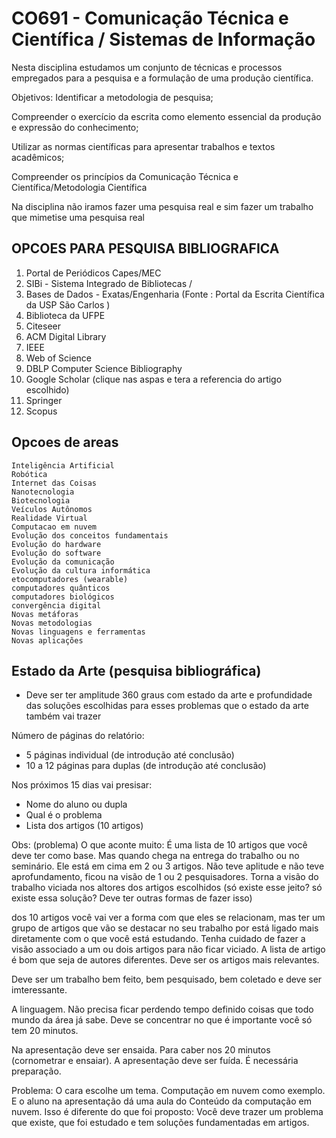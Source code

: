 # CO691 - Comunicação Técnica e Científica / Sistemas de Informação

Nesta disciplina estudamos um conjunto de técnicas e processos empregados para
a pesquisa e a formulação de uma produção científica.

Objetivos: Identificar a metodologia de pesquisa; 

Compreender o exercício da escrita como elemento essencial da produção e expressão do conhecimento;

Utilizar as normas científicas para apresentar trabalhos e textos acadêmicos;

Compreender os princípios da Comunicação Técnica e Científica/Metodologia Científica

Na disciplina não iramos fazer uma pesquisa real e sim fazer um trabalho que mimetise uma pesquisa real

## OPCOES PARA PESQUISA BIBLIOGRAFICA

1. Portal de Periódicos Capes/MEC
2. SIBi - Sistema Integrado de Bibliotecas /
3. Bases de Dados - Exatas/Engenharia (Fonte : Portal da Escrita Científica da USP São Carlos )
4. Biblioteca da UFPE
5. Citeseer
6. ACM Digital Library
7. IEEE
8. Web of Science
9. DBLP Computer Science Bibliography
10. Google Scholar (clique nas aspas e tera a referencia do artigo escolhido)
11. Springer
12. Scopus

## Opcoes de areas

```
Inteligência Artificial
Robótica
Internet das Coisas
Nanotecnologia
Biotecnologia
Veículos Autônomos
Realidade Virtual
Computacao em nuvem
Evolução dos conceitos fundamentais
Evolução do hardware
Evolução do software
Evolução da comunicação
Evolução da cultura informática
etocomputadores (wearable)
computadores quânticos
computadores biológicos
convergência digital
Novas metáforas
Novas metodologias
Novas linguagens e ferramentas
Novas aplicações
```

## Estado da Arte (pesquisa bibliográfica)

- Deve ser ter amplitude 360 graus com estado da arte e profundidade das soluções escolhidas para esses problemas que o estado da arte também vai trazer





Número de páginas do relatório:
- 5 páginas individual (de introdução até conclusão)
- 10 a 12 páginas para duplas (de introdução até conclusão)

Nos próximos 15 dias vai presisar:
- Nome do aluno ou dupla
- Qual é o problema
- Lista dos artigos (10 artigos)

Obs: (problema) O que aconte muito: É uma lista de 10 artigos que você deve ter como base. Mas quando chega na entrega do trabalho ou no seminário. Ele está em cima em 2 ou 3 artigos. Não teve aplitude e não teve aprofundamento, ficou na visão de 1 ou 2 pesquisadores. Torna a visão do trabalho viciada nos altores dos artigos escolhidos (só existe esse jeito? só existe essa solução? Deve ter outras formas de fazer isso)

dos 10 artigos você vai ver a forma com que eles se relacionam, mas ter um grupo de artigos que vão se destacar no seu trabalho por está ligado mais diretamente com o que você está estudando. Tenha cuidado de fazer a visão associado a um ou dois artigos para não ficar viciado. A lista de artigo é bom que seja de autores diferentes. Deve ser os artigos mais relevantes.

Deve ser um trabalho bem feito, bem pesquisado, bem coletado e deve ser imteressante.

A linguagem. Não precisa ficar perdendo tempo definido coisas que todo mundo da área já sabe. Deve se concentrar no que é importante você só tem 20 minutos.

Na apresentação deve ser ensaida. Para caber nos 20 minutos (cornometrar e ensaiar). A apresentação deve ser fuída. É necessária preparação.

Problema: O cara escolhe um tema. Computação em nuvem como exemplo. E o aluno na apresentação dá uma aula do Conteúdo da computação em nuvem. Isso é diferente do que foi proposto: Você deve trazer um problema que existe, que foi estudado e tem soluções fundamentadas em artigos.










